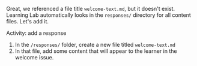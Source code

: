 Great, we referenced a file title `welcome-text.md`, but it doesn't exist. Learning Lab automatically looks in the `responses/` directory for all content files. Let's add it.

Activity: add a response

1. In the `/responses/` folder, create a new file titled `welcome-text.md`
1. In that file, add some content that will appear to the learner in the welcome issue. 